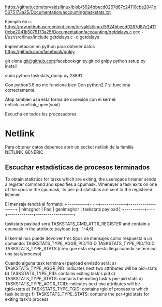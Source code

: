 https://github.com/torvalds/linux/blob/5924bbecd0267d87c24110cbe2041b5075173a25/Documentation/accounting/taskstats.txt

Ejemplo en c:
https://raw.githubusercontent.com/torvalds/linux/5924bbecd0267d87c24110cbe2041b5075173a25/Documentation/accounting/getdelays.c
gcc -I/usr/src/linux/include getdelays.c -o getdelays

Implemetacion en python para obtener datos
https://github.com/facebook/gnlpy

git clone git@github.com:facebook/gnlpy.git
cd gnlpy
python setup.py install

sudo python taskstats_dump.py 28891

Con python3.6 no me funciona bien
Con python2.7 si funciona correctamente.



Atop tambien usa esta forma de conexión con el kernel:
netlink.c:netlink_open(void)

Escucha en todos los procesadores


# Netlink
Para obtener datos debemos abrir un socket netlink de la familia NETLINK_GENERIC


## Escuchar estadísticas de procesos terminados

To obtain statistics for tasks which are exiting, the userspace listener sends a register command and specifies a cpumask. Whenever a task exits on one of the cpus in the cpumask, its per-pid statistics are sent to the registered listener.

El mensaje tendrá el formato:
   +----------+- - -+-------------+-------------------+
   | nlmsghdr | Pad |  genlmsghdr | taskstats payload |
   +----------+- - -+-------------+-------------------+

taskstats payload será TASKSTATS_CMD_ATTR_REGISTER
and contain a cpumask in the attribute payload (eg.: 1-4,6)


El kernel nos puede devolver tres tipos de mensajes como respuesta a un comando:
TASKSTATS_TYPE_AGGR_PID/TGID
TASKSTATS_TYPE_PID/TGID
TASKSTATS_TYPE_STATS (creo que esta respuesta llega cuando se termina una task/proceso)


Cuando alguna task termina el payload enviado será:
a) TASKSTATS_TYPE_AGGR_PID: indicates next two attributes will be pid+stats
b) TASKSTATS_TYPE_PID: contains exiting task's pid
c) TASKSTATS_TYPE_STATS: contains the exiting task's per-pid stats
d) TASKSTATS_TYPE_AGGR_TGID: indicates next two attributes will be tgid+stats
e) TASKSTATS_TYPE_TGID: contains tgid of process to which task belongs
f) TASKSTATS_TYPE_STATS: contains the per-tgid stats for exiting task's process




